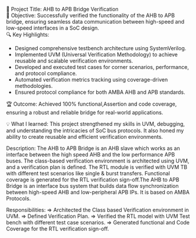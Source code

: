 🎯 Project Title: AHB to APB Bridge Verification  
📜 Objective: 
     Successfully verified the functionality of the AHB to APB bridge, ensuring seamless data communication between high-speed and low-speed interfaces in a SoC design.  
🔍 Key Highlights: 
   - Designed comprehensive testbench architecture using SystemVerilog.  
   - Implemented UVM (Universal Verification Methodology) to achieve reusable and scalable verification environments.  
   - Developed and executed test cases for corner scenarios, performance, and protocol compliance.  
   - Automated verification metrics tracking using coverage-driven methodologies.  
   - Ensured protocol compliance for both AMBA AHB and APB standards.  

🏆 Outcome: 
     Achieved 100% functional,Assertion and code coverage, ensuring a robust and reliable bridge for real-world applications.  

💡 What I learned:
     This project strengthened my skills in UVM, debugging, and understanding the intricacies of SoC bus protocols. It also honed my ability to create reusable and efficient verification environments.  

Description:
    The AHB to APB Bridge is an AHB slave which works as an interface between the high speed AHB and the low performance APB buses. The class-based verification environment is architected using UVM, and a verification plan is defined. The RTL module is verified with UVM TB with different test scenarios like single & burst transfers. Functional coverage is generated for the RTL verification sign-off.The AHB to APB Bridge is an interface bus system that builds data flow synchronization between high-speed AHB and low-peripheral APB IPs. It is based on AMBA Protocols.

Responsibilities:
   => Architected the Class based Verification environment in UVM.
   => Defined Verification Plan.
   => Verified the RTL model with UVM Test bench with different test case scenarios.
   => Generated functional and Code Coverage for the RTL verification sign-off.

